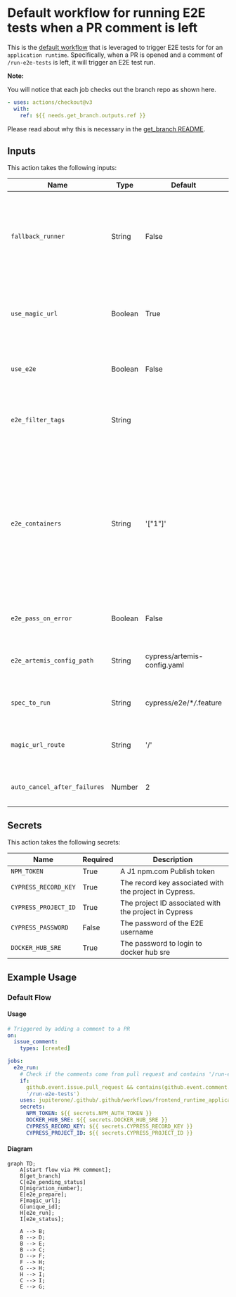 # Default workflow for running E2E tests when a PR comment is left

This is the
[default workflow](../../frontend_runtime_application_manual_e2e_run.yml) that
is leveraged to trigger E2E tests for for an `application runtime`.
Specifically, when a PR is opened and a comment of `/run-e2e-tests` is left, it
will trigger an E2E test run.

**Note:**

You will notice that each job checks out the branch repo as shown here.

```yaml
- uses: actions/checkout@v3
  with:
    ref: ${{ needs.get_branch.outputs.ref }}
```

Please read about why this is necessary in the
[get_branch README](../../../actions/get_branch/README.md).

## Inputs

This action takes the following inputs:

| Name                         | Type    | Default                     | Required | Description                                                                                                                                                               |
| ---------------------------- | ------- | --------------------------- | -------- | ------------------------------------------------------------------------------------------------------------------------------------------------------------------------- |
| `fallback_runner`            | String  | False                       | False    | If true will leverage ubuntu-latest, otherwise will fall back to the J1 in-house runner                                                                                   |
| `use_magic_url`              | Boolean | True                        | False    | Deploy to dev via a query param, required for normal SPAs                                                                                                                 |
| `use_e2e`                    | Boolean | False                       | False    | Run E2E test, in most case we want this                                                                                                                                   |
| `e2e_filter_tags`            | String  |                             | False    | Tests will be filtered based on the tags defined here                                                                                                                     |
| `e2e_containers`             | String  | '["1"]'                     | False    | The number of tests that you want Cypress to run in parallel. For example to run your tests via 3 containers you would set the value to the following: '["1", "2", "3"]'. |
| `e2e_pass_on_error`          | Boolean | False                       | False    | Pass the workflow even if the E2E test fail                                                                                                                               |
| `e2e_artemis_config_path`    | String  | cypress/artemis-config.yaml | False    | Used to determine the path to the artemis config file                                                                                                                     |
| `spec_to_run`                | String  | cypress/e2e/\*_/_.feature   | False    | Used to determine which test to run                                                                                                                                       |
| `magic_url_route`            | String  | '/'                         | False    | The relative route the magic url should go to                                                                                                                             |
| `auto_cancel_after_failures` | Number  | 2                           | False    | Cancel the tests after this many failures                                                                                                                                 |

## Secrets

This action takes the following secrets:

| Name                 | Required | Description                                            |
| -------------------- | -------- | ------------------------------------------------------ |
| `NPM_TOKEN`          | True     | A J1 npm.com Publish token                             |
| `CYPRESS_RECORD_KEY` | True     | The record key associated with the project in Cypress. |
| `CYPRESS_PROJECT_ID` | True     | The project ID associated with the project in Cypress  |
| `CYPRESS_PASSWORD`   | False    | The password of the E2E username                       |
| `DOCKER_HUB_SRE`     | True     | The password to login to docker hub sre                |

## Example Usage

### Default Flow

#### Usage

```yaml
# Triggered by adding a comment to a PR
on:
  issue_comment:
    types: [created]

jobs:
  e2e_run:
    # Check if the comments come from pull request and contains '/run-e2e-test'
    if:
      github.event.issue.pull_request && contains(github.event.comment.body,
      '/run-e2e-tests')
    uses: jupiterone/.github/.github/workflows/frontend_runtime_application_manual_e2e_run.yml@v#
    secrets:
      NPM_TOKEN: ${{ secrets.NPM_AUTH_TOKEN }}
      DOCKER_HUB_SRE: ${{ secrets.DOCKER_HUB_SRE }}
      CYPRESS_RECORD_KEY: ${{ secrets.CYPRESS_RECORD_KEY }}
      CYPRESS_PROJECT_ID: ${{ secrets.CYPRESS_PROJECT_ID }}
```

#### Diagram

```mermaid
graph TD;
    A[start flow via PR comment];
    B[get_branch]
    C[e2e_pending_status]
    D[migration_number];
    E[e2e_prepare];
    F[magic_url];
    G[unique_id];
    H[e2e_run];
    I[e2e_status];

    A --> B;
    B --> D;
    B --> E;
    B --> C;
    D --> F;
    F --> H;
    G --> H;
    H --> I;
    C --> I;
    E --> G;
```
